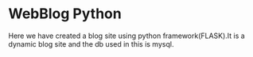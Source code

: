 # WebBlog Python
Here we have created a blog site using python framework(FLASK).It is a dynamic blog site and the db used in this is mysql.


